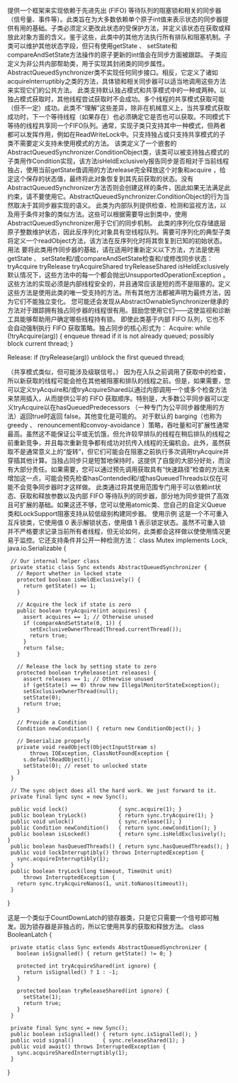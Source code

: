 提供一个框架来实现依赖于先进先出 (FIFO) 等待队列的阻塞锁和相关的同步器（信号量、事件等）。此类旨在为大多数依赖单个原子int值来表示状态的同步器提供有用的基础。子类必须定义更改此状态的受保护方法，并定义该状态在获取或释放此对象方面的含义。鉴于这些，此类中的其他方法执行所有排队和阻塞机制。子类可以维护其他状态字段，但只有使用getState 、 setState和compareAndSetState方法操作的原子更新的int值会在同步方面被跟踪。
子类应定义为非公共内部帮助类，用于实现其封闭类的同步属性。 AbstractQueuedSynchronizer类不实现任何同步接口。相反，它定义了诸如acquireInterruptibly之类的方法，具体锁和相关同步器可以适当地调用这些方法来实现它们的公共方法。
此类支持默认独占模式和共享模式中的一种或两种。以独占模式获取时，其他线程尝试获取时不会成功。多个线程的共享模式获取可能（但不一定）成功。此类不“理解”这些差异，除非在机械意义上，当共享模式获取成功时，下一个等待线程（如果存在）也必须确定它是否也可以获取。不同模式下等待的线程共享同一个FIFO队列。通常，实现子类只支持其中一种模式，但两者都可以发挥作用，例如在ReadWriteLock中。只支持独占或只支持共享模式的子类不需要定义支持未使用模式的方法。
该类定义了一个嵌套的AbstractQueuedSynchronizer.ConditionObject类，该类可以被支持独占模式的子类用作Condition实现，该方法isHeldExclusively报告同步是否相对于当前线程独占，使用当前getState值调用的方法release完全释放这个对象和acquire ，给定这个保存的状态值，最终将此对象恢复到其先前获取的状态。没有AbstractQueuedSynchronizer方法否则会创建这样的条件，因此如果无法满足此约束，请不要使用它。AbstractQueuedSynchronizer.ConditionObject的行为当然取决于其同步器实现的语义。
此类为内部队列提供检查、检测和监视方法，以及用于条件对象的类似方法。这些可以根据需要导出到类中，使用AbstractQueuedSynchronizer用于它们的同步机制。
此类的序列化仅存储底层原子整数维护状态，因此反序列化对象具有空线程队列。需要可序列化的典型子类将定义一个readObject方法，该方法在反序列化时将其恢复到已知的初始状态。
用法
要将此类用作同步器的基础，请在适用时重新定义以下方法，方法是使用getState 、 setState和/或compareAndSetState检查和/或修改同步状态：
tryAcquire
tryRelease
tryAcquireShared
tryReleaseShared
isHeldExclusively
默认情况下，这些方法中的每一个都会抛出UnsupportedOperationException 。这些方法的实现必须是内部线程安全的，并且通常应该是短的而不是阻塞的。定义这些方法是使用此类的唯一受支持的方法。所有其他方法都被声明为最终方法，因为它们不能独立变化。
您可能还会发现从AbstractOwnableSynchronizer继承的方法对于跟踪拥有独占同步器的线程很有用。鼓励您使用它们——这使监视和诊断工具能够帮助用户确定哪些线程持有锁。
即使此类基于内部 FIFO 队列，它也不会自动强制执行 FIFO 获取策略。独占同步的核心形式为：
   Acquire:
       while (!tryAcquire(arg)) {
          enqueue thread if it is not already queued;
          possibly block current thread;
       }

   Release:
       if (tryRelease(arg))
          unblock the first queued thread;

（共享模式类似，但可能涉及级联信号。）
因为在入队之前调用了获取中的检查，所以新获取的线程可能会抢在其他被阻塞和排队的线程之前。但是，如果需要，您可以定义tryAcquire和/或tryAcquireShared以通过内部调用一个或多个检查方法来禁用插入，从而提供公平的 FIFO 获取顺序。特别是，大多数公平同步器可以定义tryAcquire以在hasQueuedPredecessors （一种专门为公平同步器使用的方法）返回true时返回 false。其他变化是可能的。
对于默认的 barging（也称为greedy 、 renouncement和convoy-avoidance ）策略，吞吐量和可扩展性通常最高。虽然这不能保证公平或无饥饿，但允许较早排队的线程在稍后排队的线程之前重新竞争，并且每次重新竞争都有成功对抗传入线程的无偏机会。此外，虽然获取不是通常意义上的“旋转”，但它们可能会在阻塞之前执行多次调用tryAcquire并穿插其他计算。当独占同步只是短暂地保持时，这提供了自旋的大部分好处，而没有大部分责任。如果需要，您可以通过预先调用获取具有“快速路径”检查的方法来增加这一点，可能会预先检查hasContended和/或hasQueuedThreads以仅在可能不会竞争同步器时才这样做。
此类通过将其使用范围专门用于可以依赖int状态、获取和释放参数以及内部 FIFO 等待队列的同步器，部分地为同步提供了高效且可扩展的基础。如果这还不够，您可以使用atomic类、您自己的自定义Queue类和LockSupport阻塞支持从较低级别构建同步器。
使用示例
这是一个不可重入互斥锁类，它使用值 0 表示解锁状态，使用值 1 表示锁定状态。虽然不可重入锁并不严格要求记录当前所有者线程，但无论如何，此类都会这样做以使使用情况更易于监控。它还支持条件并公开一种检测方法：
   class Mutex implements Lock, java.io.Serializable {

     // Our internal helper class
     private static class Sync extends AbstractQueuedSynchronizer {
       // Report whether in locked state
       protected boolean isHeldExclusively() {
         return getState() == 1;
       }
      
       // Acquire the lock if state is zero
       public boolean tryAcquire(int acquires) {
         assert acquires == 1; // Otherwise unused
         if (compareAndSetState(0, 1)) {
           setExclusiveOwnerThread(Thread.currentThread());
           return true;
         }
         return false;
       }
      
       // Release the lock by setting state to zero
       protected boolean tryRelease(int releases) {
         assert releases == 1; // Otherwise unused
         if (getState() == 0) throw new IllegalMonitorStateException();
         setExclusiveOwnerThread(null);
         setState(0);
         return true;
       }
      
       // Provide a Condition
       Condition newCondition() { return new ConditionObject(); }
      
       // Deserialize properly
       private void readObject(ObjectInputStream s)
           throws IOException, ClassNotFoundException {
         s.defaultReadObject();
         setState(0); // reset to unlocked state
       }
     }
      
     // The sync object does all the hard work. We just forward to it.
     private final Sync sync = new Sync();
      
     public void lock()                { sync.acquire(1); }
     public boolean tryLock()          { return sync.tryAcquire(1); }
     public void unlock()              { sync.release(1); }
     public Condition newCondition()   { return sync.newCondition(); }
     public boolean isLocked()         { return sync.isHeldExclusively(); }
     public boolean hasQueuedThreads() { return sync.hasQueuedThreads(); }
     public void lockInterruptibly() throws InterruptedException {
       sync.acquireInterruptibly(1);
     }
     public boolean tryLock(long timeout, TimeUnit unit)
         throws InterruptedException {
       return sync.tryAcquireNanos(1, unit.toNanos(timeout));
     }
   }

这是一个类似于CountDownLatch的锁存器类，只是它只需要一个信号即可触发。因为锁存器是非独占的，所以它使用共享的获取和释放方法。
   class BooleanLatch {

     private static class Sync extends AbstractQueuedSynchronizer {
       boolean isSignalled() { return getState() != 0; }
      
       protected int tryAcquireShared(int ignore) {
         return isSignalled() ? 1 : -1;
       }
      
       protected boolean tryReleaseShared(int ignore) {
         setState(1);
         return true;
       }
     }
      
     private final Sync sync = new Sync();
     public boolean isSignalled() { return sync.isSignalled(); }
     public void signal()         { sync.releaseShared(1); }
     public void await() throws InterruptedException {
       sync.acquireSharedInterruptibly(1);
     }
   }